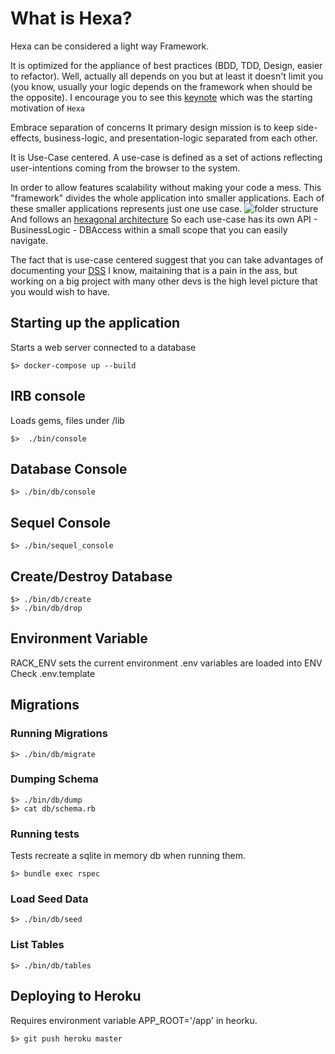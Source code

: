 # What is Hexa?

Hexa can be considered a light way Framework.

It is optimized for the appliance of best practices (BDD, TDD, Design, easier to refactor).
Well, actually all depends on you but at least it doesn't limit you
(you know, usually your logic depends on the framework when should be the opposite).
I encourage you to see this [keynote](https://www.youtube.com/watch?v=WpkDN78P884) which was the starting motivation of `Hexa`

Embrace separation of concerns
It primary design mission is to keep side-effects, business-logic, and presentation-logic separated from each other.

It is Use-Case centered.
A use-case is defined as a set of actions reflecting user-intentions coming from the browser to the system.

In order to allow features scalability without making your code a mess.
This "framework" divides the whole application into smaller applications.
Each of these smaller applications represents just one use case.
![folder structure]()
And follows an [hexagonal architecture](<https://en.wikipedia.org/wiki/Hexagonal_architecture_(software)>)
So each use-case has its own API - BusinessLogic - DBAccess within a small scope that you can easily navigate.

The fact that is use-case centered suggest that you can take advantages of documenting your [DSS](https://en.wikipedia.org/wiki/System_sequence_diagram)
I know, maitaining that is a pain in the ass, but working on a big project with many other devs is the high level picture that you would wish to have.

## Starting up the application

Starts a web server connected to a database

```shell
$> docker-compose up --build
```

## IRB console

Loads gems, files under /lib

```shell
$>  ./bin/console
```

## Database Console

```shell
$> ./bin/db/console
```

## Sequel Console

```shell
$> ./bin/sequel_console
```

## Create/Destroy Database

```shell
$> ./bin/db/create
$> ./bin/db/drop
```

## Environment Variable

RACK_ENV sets the current environment
.env variables are loaded into ENV
Check .env.template

## Migrations

### Running Migrations

```shell
$> ./bin/db/migrate
```

### Dumping Schema

```shell
$> ./bin/db/dump
$> cat db/schema.rb
```

### Running tests

Tests recreate a sqlite in memory db when running them.

```shell
$> bundle exec rspec
```

### Load Seed Data

```shell
$> ./bin/db/seed
```

### List Tables

```shell
$> ./bin/db/tables
```

## Deploying to Heroku

Requires environment variable APP_ROOT='/app' in heorku.

```shell
$> git push heroku master
```
